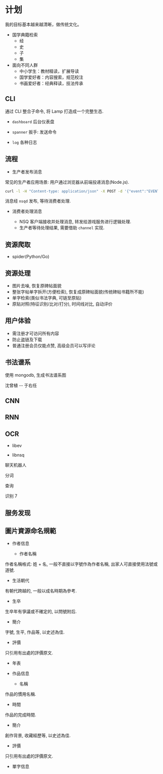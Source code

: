 # 计划

我的目标基本越来越清晰，做传统文化。

- 国学典籍检索
  - 经
  - 史
  - 子
  - 集
- 面向不同人群
  - 中小学生：教材精读，扩展导读
  - 国学爱好者：内容搜索，规范校注
  - 书画爱好者：经典释读，技法传承

## CLI

通过 CLI 整合子命令, 将 Lamp 打造成一个完整生态.

- `dashboard` 后台仪表盘

- `spanner` 扳手: 发送命令

- `log` 各种日志

## 流程

- 生产者发布消息

常见的生产者应用场景: 用户通过浏览器从前端投递消息(Node.js).

```sh
curl -l -H "Content-type: application/json" -X POST -d '{"event":"EVENT_ITEM_ADD","arg_a":501001,"arg_b":10000,"arg_64":$long_id,"arg_str":""}' http://yulefox.com:4151/pub?topic=gm
```

消息经 `nsqd` 发布, 等待消费者处理.

- 消费者处理消息 

  - NSQ 客户端接收并处理消息, 转发给游戏服务进行逻辑处理.
  - 生产者等待处理结果, 需要借助 `channel` 实现.

## 资源爬取

- spider(Python/Go)

## 资源处理

- 图片去噪, 恢复原碑帖面貌
- 整张字帖单字拆开(方便检索), 恢复成原碑帖面貌(传统碑帖书籍所不能)
- 单字检索(类似书法字典, 可链至原贴)
- 原贴对照(特征识别/比对/打分), 时间线对比, 自动评价

## 用户体验

- 需注册才可访问所有内容
- 防止盗链及下载
- 普通注册会员仅能点赞, 高级会员可以写评论

## 书法谱系

使用 mongodb, 生成书法谱系图

沈曾植 -- 于右任

## CNN

## RNN

## OCR

* libev

* libnsq

聊天机器人

分词

查询

识别 7

## 服务发现

## 圖片資源命名規範

- 作者信息

  - 作者名稱

作者名稱格式: 姓 + 名, 一般不直接以字號作為作者名稱, 出家人可直接使用法號或道號.

  - 生活朝代

有朝代跨越的, 一般以成名時期為參考.

  - 生卒

生卒年有爭議或不確定的, 以問號附后.

  - 簡介

字號, 生平, 作品等, 以史述為佳.

  - 評價

只引用有出處的評價原文.

  - 年表

- 作品信息

  - 名稱

作品的慣用名稱.

  - 時間

作品的完成時間.

  - 簡介

創作背景, 收藏經歷等, 以史述為佳.

  - 評價

只引用有出處的評價原文.

- 單字信息

